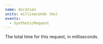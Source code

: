 ```yaml
---
name: duration
units: milliseconds (ms)
events:
  - SyntheticRequest
---
```


The total time for this request, in milliseconds.